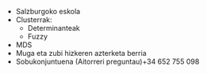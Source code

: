* Salzburgoko eskola
* Clusterrak:
  * Determinanteak
  * Fuzzy
* MDS
* Muga eta zubi hizkeren azterketa berria
* Sobukonjuntuena (Aitorreri preguntau)+34 652 755 098
